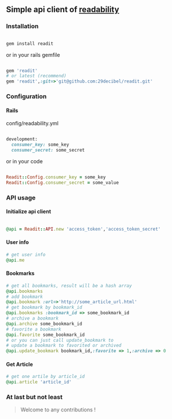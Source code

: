 ## Simple api client of [readability](http://www.readability.com)

### Installation
```ruby

gem install readit
```
or in your rails gemfile

``` ruby

gem 'readit'
# or latest (recommend)
gem 'readit',:git=>'git@github.com:29decibel/readit.git'
```

### Configuration
#### Rails
config/readability.yml

``` ruby

development:
  consumer_key: some_key
  consumer_secret: some_secret
```

or in your code

``` ruby

Readit::Config.consumer_key = some_key
Readit::Config.consumer_secret = some_value
```

### API usage

#### Initialize api client
``` ruby 

@api = Readit::API.new 'access_token','access_token_secret'
```

#### User info
```ruby
# get user info
@api.me
```

#### Bookmarks
```ruby
# get all bookmarks, result will be a hash array
@api.bookmarks
# add bookmark
@api.bookmark :url=>'http://some_article_url.html'
# get bookmark by bookmark_id
@api.bookmarks :bookmark_id => some_bookmark_id
# archive a bookmark
@api.archive some_bookmark_id
# favorite a bookmark
@api.favorite some_bookmark_id
# or you can just call update_bookmark to 
# update a bookmark to favorited or archived
@api.update_bookmark bookmark_id,:favorite => 1,:archive => 0
```

#### Get Article
```ruby
# get one artile by article_id
@api.article 'article_id'

```

### At last but not least
>Welcome to any contributions !

